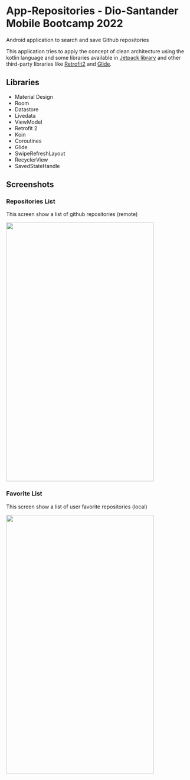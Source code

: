 # App-Repositories - Dio-Santander Mobile Bootcamp 2022
Android application to search and save Github repositories

This application tries to apply the concept of clean architecture using the kotlin language and some libraries available in [Jetpack library](https://developer.android.com/jetpack) and other third-party libraries like [Retrofit2](https://square.github.io/retrofit/) and [Glide](https://bumptech.github.io/glide/).

## Libraries
- Material Design
- Room
- Datastore
- Livedata
- ViewModel
- Retrofit 2
- Koin
- Coroutines
- Glide
- SwipeRefreshLayout
- RecyclerView
- SavedStateHandle

## Screenshots

### Repositories List
This screen show a list of github repositories (remote)

<img src="https://github.com/punkmic/App-repositories/blob/master/app/src/main/res/raw/repositories_list_light.png" width="400" height="700">

### Favorite List
This screen show a list of user favorite repositories (local)

<img src="https://github.com/punkmic/App-repositories/blob/master/app/src/main/res/raw/favorite_light.png" width="400" height="700">


